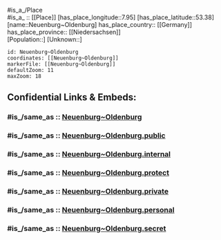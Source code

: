 ﻿---
confidential: public
isDeleted: false
location:
- 53.38
- 7.95
mapmarker: city
mapzoom:
- 7
- 12
SpocWebEntityId: 32808
tags:
- geo/City
type: City
---

#is_a_/Place  
#is_a_ :: [[Place]] 
[has_place_longitude::7.95] 
[has_place_latitude::53.38] 
[name::Neuenburg~Oldenburg] 
has_place_country:: [[Germany]]  
has_place_province:: [[Niedersachsen]]  
[Population::] 
[Unknown::] 


```leaflet
id: Neuenburg~Oldenburg
coordinates: [[Neuenburg~Oldenburg]] 
markerFile: [[Neuenburg~Oldenburg]] 
defaultZoom: 11 
maxZoom: 18
```


## Confidential Links & Embeds: 

### #is_/same_as :: [Neuenburg~Oldenburg](/_Standards/Earth/Continent/Europe/Europe~Central/Germany/Germany~West/Niedersachsen/counties~Niedersachsen/Friesland/cities~Friesland/Zetel/boroughs~Zetel/Neuenburg~Oldenburg.md) 

### #is_/same_as :: [Neuenburg~Oldenburg.public](/_public/Earth/Continent/Europe/Europe~Central/Germany/Germany~West/Niedersachsen/counties~Niedersachsen/Friesland/cities~Friesland/Zetel/boroughs~Zetel/Neuenburg~Oldenburg.public.md) 

### #is_/same_as :: [Neuenburg~Oldenburg.internal](/_internal/Earth/Continent/Europe/Europe~Central/Germany/Germany~West/Niedersachsen/counties~Niedersachsen/Friesland/cities~Friesland/Zetel/boroughs~Zetel/Neuenburg~Oldenburg.internal.md) 

### #is_/same_as :: [Neuenburg~Oldenburg.protect](/_protect/Earth/Continent/Europe/Europe~Central/Germany/Germany~West/Niedersachsen/counties~Niedersachsen/Friesland/cities~Friesland/Zetel/boroughs~Zetel/Neuenburg~Oldenburg.protect.md) 

### #is_/same_as :: [Neuenburg~Oldenburg.private](/_private/Earth/Continent/Europe/Europe~Central/Germany/Germany~West/Niedersachsen/counties~Niedersachsen/Friesland/cities~Friesland/Zetel/boroughs~Zetel/Neuenburg~Oldenburg.private.md) 

### #is_/same_as :: [Neuenburg~Oldenburg.personal](/_personal/Earth/Continent/Europe/Europe~Central/Germany/Germany~West/Niedersachsen/counties~Niedersachsen/Friesland/cities~Friesland/Zetel/boroughs~Zetel/Neuenburg~Oldenburg.personal.md) 

### #is_/same_as :: [Neuenburg~Oldenburg.secret](/_secret/Earth/Continent/Europe/Europe~Central/Germany/Germany~West/Niedersachsen/counties~Niedersachsen/Friesland/cities~Friesland/Zetel/boroughs~Zetel/Neuenburg~Oldenburg.secret.md)

